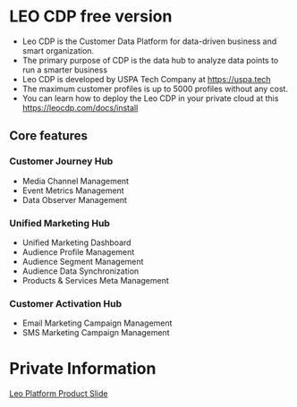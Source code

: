 # LEO CDP free version
* Leo CDP is the Customer Data Platform for data-driven business and smart organization.
* The primary purpose of CDP is the data hub to analyze data points to run a smarter business
* Leo CDP is developed by USPA Tech Company at https://uspa.tech
* The maximum customer profiles is up to 5000 profiles without any cost. 
* You can learn how to deploy the Leo CDP in your private cloud at this https://leocdp.com/docs/install

## Core features
### Customer Journey Hub
* Media Channel Management
* Event Metrics Management
* Data Observer Management

### Unified Marketing Hub
* Unified Marketing Dashboard
* Audience Profile Management
* Audience Segment Management
* Audience Data Synchronization
* Products & Services Meta Management

### Customer Activation Hub
* Email Marketing Campaign Management
* SMS Marketing Campaign Management


# Private Information
[Leo Platform Product Slide](https://docs.google.com/presentation/d/10FxclOgnQ-r-0i_tKSj7SbUwrdEk6a5NzW44-UxjIOs/edit?usp=sharing)


	
